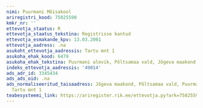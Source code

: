```yaml
---
nimi: Puurmani Mõisakool
ariregistri_kood: 75025590
kmkr_nr: ''
ettevotja_staatus: R
ettevotja_staatus_tekstina: Registrisse kantud
ettevotja_esmakande_kpv: 13.03.2001
ettevotja_aadress: .na
asukoht_ettevotja_aadressis: Tartu mnt 1
asukoha_ehak_kood: 6479
asukoha_ehak_tekstina: Puurmani alevik, Põltsamaa vald, Jõgeva maakond
indeks_ettevotja_aadressis: '49014'
ads_adr_id: 3345434
ads_ads_oid: .na
ads_normaliseeritud_taisaadress: Jõgeva maakond, Põltsamaa vald, Puurmani alevik,
  Tartu mnt 1
teabesysteemi_link: https://ariregister.rik.ee/ettevotja.py?ark=75025590&ref=rekvisiidid
---
```

